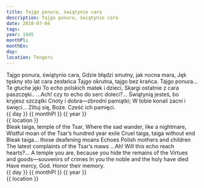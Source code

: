 ```yaml
---
title: Tajgo ponura, świątynio cara
description: Tajgo ponura, świątynio cara
date: 2018-07-04
tags: 
year: 1945
monthPl: 
monthEn: 
day:
location: Tengeru
---
```


<span class="poem">
		Tajgo ponura, świątynio cara,
		Gdzie błądzi smutny, jak nocna mara,
		Jęk tęskny sto lat cara zesłańca
		Tajgo okrutna, tajgo bez krańca.
Tajgo ponura... Te głuche jęki
To echo polskich matek i dzieci,
Skargi ostatnie z cara paszczęki..
…Ach! czy to echo do serc doleci?...
		Świątynią jesteś, bo kryjesz szczątki
		Cnoty i dobra—zbrodni pamiątki;
		W tobie konali zacni i święci…
		Zlituj się, Boże. Cześć ich pamięci.
</span>

<span class="dateLocation">
<br> {{ day }} {{ monthPl }} {{ year }} <br>
{{ location }} <br>
</span>

<span class="translation">
		Bleak taiga, temple of the Tsar,
		Where the sad wander, like a nightmare,
		Wistful moan of the Tsar’s hundred year exile
		Cruel taiga, taiga without end
Bleak taiga… those deafening moans
Echoes Polish mothers and children
The latest complaints of the Tsar’s maws
…Ah! Will this echo reach hearts?...
		A temple you are, because you hide the remains of the
		Virtues and goods—souvenirs of crimes
		In you the noble and the holy have died
		Have mercy, God. Honor their memory.
</span>

<span class="dateLocation">
<br> {{ day }} {{ monthPl }} {{ year }} <br>
{{ location }} <br>
</span>